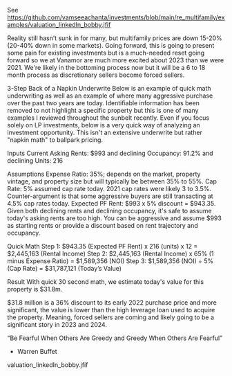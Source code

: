 See https://github.com/vamseeachanta/investments/blob/main/re_multifamily/examples/valuation_linkedIn_bobby.jfif

Reality still hasn’t sunk in for many, but multifamily prices are down 15-20% (20-40% down in some markets). Going forward, this is going to present some pain for existing investments but is a much-needed reset going forward so we at Vanamor are much more excited about 2023 than we were 2021. We're likely in the bottoming process now but it will be a 6 to 18 month process as discretionary sellers become forced sellers.

3-Step Back of a Napkin Underwrite
Below is an example of quick math underwriting as well as an example of where many aggressive purchase over the past two years are today. Identifiable information has been removed to not highlight a specific property but this is one of many examples I reviewed throughout the sunbelt recently. Even if you focus solely on LP investments, below is a very quick way of analyzing an investment opportunity. This isn't an extensive underwrite but rather "napkin math" to ballpark pricing.

Inputs
Current Asking Rents: $993 and declining
Occupancy: 91.2% and declining
Units: 216

Assumptions
Expense Ratio: 35%; depends on the market, property vintage, and property size but will typically be between 35% to 55%.
Cap Rate: 5% assumed cap rate today. 2021 cap rates were likely 3 to 3.5%. Counter-argument is that some aggressive buyers are still transacting at 4.5% cap rates today.
Expected PF Rent: $993 x 5% discount = $943.35. Given both declining rents and declining occupancy, it's safe to assume today's asking rents are too high. You can be aggressive and assume $993 as starting rents or provide a discount based on rent trajectory and occupancy.

Quick Math
Step 1: $943.35 (Expected PF Rent) x 216 (units) x 12 = $2,445,163 (Rental Income)
Step 2: $2,445,163 (Rental Income) x 65% (1 minus Expense Ratio) = $1,589,356 (NOI)
Step 3: $1,589,356 (NOI) ÷ 5% (Cap Rate) = $31,787,121 (Today’s Value)

Result
With quick 30 second math, we estimate today's value for this property is $31.8m.

$31.8 million is a 36% discount to its early 2022 purchase price and more significant, the value is lower than the high leverage loan used to acquire the property. Meaning, forced sellers are coming and likely going to be a significant story in 2023 and 2024.

“Be Fearful When Others Are Greedy and Greedy When Others Are Fearful”
- Warren Buffet


valuation_linkedIn_bobby.jfif